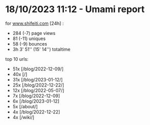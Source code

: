 # 18/10/2023 11:12 - Umami report
for www.shifeiti.com [24h] :

 - 284 (-7) page views
 - 81 (-11) uniques
 - 58 (-9) bounces
 - 3h 3' 51'' (15' 14'') totaltime


top 10 urls:
 - 51x [/blog/2022-12-09/]
 - 40x [/]
 - 31x [/blog/2023-01-12/]
 - 25x [/blog/2022-12-22/]
 - 12x [/blog/2022-05-07/]
 - 7x [/blog/2022-12-09]
 - 6x [/blog/2023-01-12]
 - 5x [/about/]
 - 4x [/blog/2022-12-22]
 - 4x [/wiki/]


